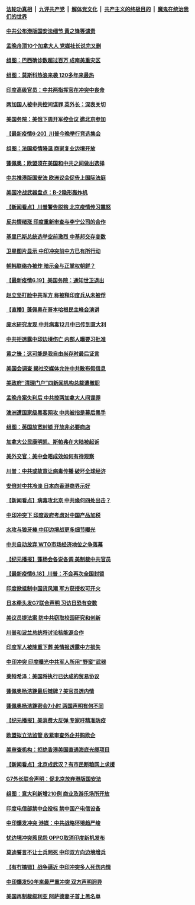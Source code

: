 

####  [法轮功真相](../../../../basic/blob/master/README.md?t=06210302) &nbsp;|&nbsp; [九评共产党](../../../../9ping.md/blob/master/README.md?t=06210302) &nbsp;|&nbsp; [解体党文化](../../../../jtdwh.md/blob/master/README.md?t=06210302)  &nbsp;|&nbsp; [共产主义的终极目的](../../../../gczydzjmd.md/blob/master/README.md?t=06210302) &nbsp;|&nbsp; [魔鬼在统治我们的世界](../../../../mgztzwmdsj.md/blob/master/README.md?t=06210302) 

#### [中共公布港版国安法细节 黄之锋等谴责](../pages/nsc418/n12200535.md?t=06210302) 

#### [孟晚舟顶10个加拿大人 党媒社长说完又删](../pages/nsc418/n12200398.md?t=06210302) 

#### [组图：巴西确诊数超过百万 成南美重灾区](../pages/nsc418/n12200146.md?t=06210302) 

#### [组图：莫斯科热浪来袭 120多年来最热](../pages/nsc418/n12198528.md?t=06210302) 

#### [印度高级官员：中共两指挥官在冲突中丧命](../pages/nsc418/n12200340.md?t=06210302) 

#### [两加国人被中共控间谍罪 英外长：深表关切](../pages/nsc418/n12200284.md?t=06210302) 

#### [美国务院：美俄下周开军控会议 邀北京参加](../pages/nsc418/n12200097.md?t=06210302) 

#### [【最新疫情6·20】川普今晚举行竞选集会](../pages/nsc418/n12199376.md?t=06210302) 

#### [组图：法国疫情降温 商家复业边境开放](../pages/nsc418/n12197405.md?t=06210302) 

#### [蓬佩奥：欧盟须在美国和中共之间做出选择](../pages/nsc418/n12199184.md?t=06210302) 

#### [中共推港版国安法 欧洲议会促告上国际法庭](../pages/nsc418/n12199257.md?t=06210302) 

#### [美国冷战武器盘点：B-2隐形轰炸机](../pages/nsc418/n12199226.md?t=06210302) 

#### [【新闻看点】川普警告脱钩 北京疫情传习震怒](../pages/nsc418/n12198957.md?t=06210302) 

#### [反共情绪涨 印度重新审查与李宁公司的合作](../pages/nsc418/n12199030.md?t=06210302) 

#### [基里巴斯总统选举空前激烈 中基邦交存变数](../pages/nsc418/n12199073.md?t=06210302) 

#### [卫星图片显示 中印冲突前中方已有所行动](../pages/nsc418/n12198966.md?t=06210302) 

#### [朝韩联络办被炸 暗示金与正掌权朝鲜？](../pages/nsc418/n12198651.md?t=06210302) 

#### [【最新疫情6.19】美国务院：通知世卫退出](../pages/nsc418/n12196803.md?t=06210302) 

#### [赵立坚打脸中共军方 称被释印度兵从未被俘](../pages/nsc418/n12198632.md?t=06210302) 

#### [【直播】蓬佩奥在哥本哈根民主峰会演讲](../pages/nsc418/n12198355.md?t=06210302) 

#### [废水研究发现 中共病毒12月中已传到意大利](../pages/nsc418/n12198335.md?t=06210302) 

#### [中共拒透露中印边境伤亡 内部人曝要习批准](../pages/nsc418/n12198521.md?t=06210302) 

#### [黄之锋：这可能是我自由尚存时最后证言](../pages/nsc418/n12198585.md?t=06210302) 

#### [美国会调查 揭社交媒体允许中共散布假信息](../pages/nsc418/n12198310.md?t=06210302) 

#### [美政府“清理门户”四新闻机构总裁遭撤职](../pages/nsc418/n12198300.md?t=06210302) 

#### [孟晚舟案失利后 中共控两加拿大人间谍罪](../pages/nsc418/n12197993.md?t=06210302) 

#### [澳洲遭国家级黑客网攻 中共被指是幕后黑手](../pages/nsc418/n12197232.md?t=06210302) 

#### [组图：英国放宽封锁 开放非必要商店](../pages/nsc418/n12194454.md?t=06210302) 

#### [加拿大公民康明凯、斯帕弗在大陆被起诉](../pages/nsc418/n12197374.md?t=06210302) 

#### [美外交官：美中会晤成效如何有待观察](../pages/nsc418/n12196954.md?t=06210302) 

#### [川普：中共或故意让病毒传播 破坏全球经济](../pages/nsc418/n12196283.md?t=06210302) 

#### [安倍对中共冷淡 日本向香港商界示好](../pages/nsc418/n12196586.md?t=06210302) 

#### [【新闻看点】病毒攻北京 中共缘何四处出击？](../pages/nsc418/n12196497.md?t=06210302) 

#### [中印冲突下 印度政府考虑对中国产品加税](../pages/nsc418/n12196479.md?t=06210302) 

#### [水攻与狼牙棒 中印边境战更多细节曝光](../pages/nsc418/n12196307.md?t=06210302) 

#### [中共自动放弃 WTO市场经济地位之争落幕](../pages/nsc418/n12196264.md?t=06210302) 

#### [【纪元播报】蓬杨会各说各调 美制裁中共官员](../pages/nsc418/n12196138.md?t=06210302) 

#### [【最新疫情6.18】川普：不会再次全国封锁](../pages/nsc418/n12193644.md?t=06210302) 

#### [印度掀抵制中国货风潮 军方获授权可开火](../pages/nsc418/n12195858.md?t=06210302) 

#### [日本牵头发G7联合声明 习访日恐有变数](../pages/nsc418/n12195483.md?t=06210302) 

#### [美议员提法案 防中共窃取校园研究和创新](../pages/nsc418/n12195563.md?t=06210302) 

#### [川普和波兰总统将讨论核能源合作](../pages/nsc418/n12195791.md?t=06210302) 

#### [印度军人被隆重下葬 美情报透露中方损失](../pages/nsc418/n12195687.md?t=06210302) 

#### [中印冲突 印度曝光中共军人所用“野蛮”武器](../pages/nsc418/n12195119.md?t=06210302) 

#### [莱特希泽：美国将执行已达成的贸易协议](../pages/nsc418/n12195278.md?t=06210302) 

#### [蓬佩奥杨洁篪最后摊牌？美官员透内情](../pages/nsc418/n12195078.md?t=06210302) 

#### [蓬佩奥杨洁篪密会7小时 两国声明有何不同](../pages/nsc418/n12194738.md?t=06210302) 

#### [【纪元播报】美消费大反弹 专家吁精准防疫](../pages/nsc418/n12193751.md?t=06210302) 

#### [欧盟拟立法监管 收紧审查外企并购欧企](../pages/nsc418/n12193604.md?t=06210302) 

#### [美审查机构：拒绝香港美国直通海底光缆项目](../pages/nsc418/n12193561.md?t=06210302) 

#### [【新闻看点】北京成武汉？有市民断粮网上求援](../pages/nsc418/n12193215.md?t=06210302) 

#### [G7外长联合声明：促北京放弃港版国安法](../pages/nsc418/n12193181.md?t=06210302) 

#### [组图：意大利新增210例 商业及游乐场所开放](../pages/nsc418/n12191439.md?t=06210302) 

#### [印度电信部禁中企投标 禁中国产电信设备](../pages/nsc418/n12193167.md?t=06210302) 

#### [中印爆发冲突 港媒：中共战略环境趋严峻](../pages/nsc418/n12193211.md?t=06210302) 

#### [忧边境冲突惹民怨 OPPO取消印度新机发布](../pages/nsc418/n12193074.md?t=06210302) 

#### [莫迪誓言不让士兵罔死 中印双方向边境增兵](../pages/nsc418/n12192801.md?t=06210302) 

#### [【有冇搞错】战争逼近 中印冲突多人死伤内情](../pages/nsc418/n12192916.md?t=06210302) 

#### [中印爆发50年来最严重冲突 双方声明迥异](../pages/nsc418/n12192677.md?t=06210302) 

#### [美国再制裁叙利亚 阿萨德妻子首上黑名单](../pages/nsc418/n12192793.md?t=06210302) 

